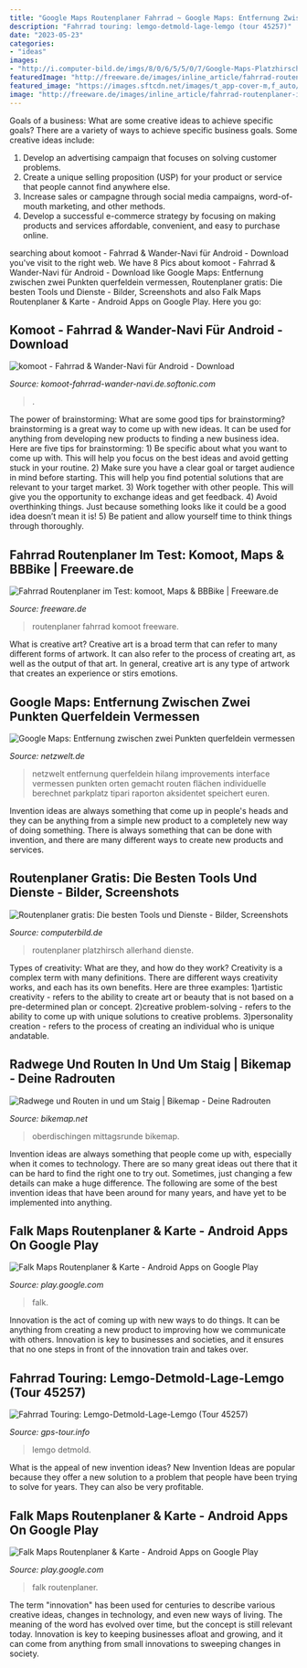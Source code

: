```yaml
---
title: "Google Maps Routenplaner Fahrrad ~ Google Maps: Entfernung Zwischen Zwei Punkten Querfeldein Vermessen"
description: "Fahrrad touring: lemgo-detmold-lage-lemgo (tour 45257)"
date: "2023-05-23"
categories:
- "ideas"
images:
- "http://i.computer-bild.de/imgs/8/0/6/5/5/0/7/Google-Maps-Platzhirsch-mit-allerhand-Extras-1024x576-f3d8da49907be129.jpg"
featuredImage: "http://freeware.de/images/inline_article/fahrrad-routenplaner-im-test-komoot-maps-article-5593d69f77cff.jpeg"
featured_image: "https://images.sftcdn.net/images/t_app-cover-m,f_auto/p/66bffd3a-9b37-11e6-801f-00163ec9f5fa/1380716553/komoot-fahrrad-wander-navi-screenshot.png"
image: "http://freeware.de/images/inline_article/fahrrad-routenplaner-im-test-komoot-maps-article-5593d69f77cff.jpeg"
---
```



Goals of a business: What are some creative ideas to achieve specific goals?
There are a variety of ways to achieve specific business goals. Some creative ideas include:
1. Develop an advertising campaign that focuses on solving customer problems.
2. Create a unique selling proposition (USP) for your product or service that people cannot find anywhere else.
3. Increase sales or campagne through social media campaigns, word-of-mouth marketing, and other methods. 
4. Develop a successful e-commerce strategy by focusing on making products and services affordable, convenient, and easy to purchase online.

	

		
searching about komoot - Fahrrad &amp; Wander-Navi für Android - Download you've visit to the right web. We have 8 Pics about komoot - Fahrrad &amp; Wander-Navi für Android - Download like Google Maps: Entfernung zwischen zwei Punkten querfeldein vermessen, Routenplaner gratis: Die besten Tools und Dienste - Bilder, Screenshots and also Falk Maps Routenplaner &amp; Karte - Android Apps on Google Play. Here you go:
		
    
## Komoot - Fahrrad &amp; Wander-Navi Für Android - Download

<img loading=lazy src="https://images.sftcdn.net/images/t_app-cover-m,f_auto/p/66bffd3a-9b37-11e6-801f-00163ec9f5fa/1380716553/komoot-fahrrad-wander-navi-screenshot.png" onerror="this.onerror=null;this.src='https://tse1.mm.bing.net/th?id=OIP.nNydXvZHIvTH5PBUvnY8YAHaMW&amp;pid=15.1';" alt="komoot - Fahrrad &amp; Wander-Navi für Android - Download">

_Source: komoot-fahrrad-wander-navi.de.softonic.com_

>. 

	

The power of brainstorming: What are some good tips for brainstorming?
brainstorming is a great way to come up with new ideas. It can be used for anything from developing new products to finding a new business idea. Here are five tips for brainstorming: 1) Be specific about what you want to come up with. This will help you focus on the best ideas and avoid getting stuck in your routine. 2) Make sure you have a clear goal or target audience in mind before starting. This will help you find potential solutions that are relevant to your target market. 3) Work together with other people. This will give you the opportunity to exchange ideas and get feedback. 4) Avoid overthinking things. Just because something looks like it could be a good idea doesn’t mean it is! 5) Be patient and allow yourself time to think things through thoroughly.

    
## Fahrrad Routenplaner Im Test: Komoot, Maps &amp; BBBike | Freeware.de

<img loading=lazy src="http://freeware.de/images/inline_article/fahrrad-routenplaner-im-test-komoot-maps-article-5593d69f77cff.jpeg" onerror="this.onerror=null;this.src='https://tse2.mm.bing.net/th?id=OIP.qQCHRgiTL4zl3wp5pzgb5wHaEo&amp;pid=15.1';" alt="Fahrrad Routenplaner im Test: komoot, Maps &amp; BBBike | Freeware.de">

_Source: freeware.de_

>routenplaner fahrrad komoot freeware. 

	

What is creative art?
Creative art is a broad term that can refer to many different forms of artwork. It can also refer to the process of creating art, as well as the output of that art. In general, creative art is any type of artwork that creates an experience or stirs emotions.

    
## Google Maps: Entfernung Zwischen Zwei Punkten Querfeldein Vermessen

<img loading=lazy src="https://img.netzwelt.de/dw598_dh336_sw1280_sh720_sx0_sy0_sr16x9_nu0/picture/original/2016/04/google-maps-183614.jpeg" onerror="this.onerror=null;this.src='https://tse3.mm.bing.net/th?id=OIP.ZohrW_7NjDTpnQto197svAHaEK&amp;pid=15.1';" alt="Google Maps: Entfernung zwischen zwei Punkten querfeldein vermessen">

_Source: netzwelt.de_

>netzwelt entfernung querfeldein hilang improvements interface vermessen punkten orten gemacht routen flächen individuelle berechnet parkplatz tipari raporton aksidentet speichert euren. 

	

Invention ideas are always something that come up in people's heads and they can be anything from a simple new product to a completely new way of doing something. There is always something that can be done with invention, and there are many different ways to create new products and services.

    
## Routenplaner Gratis: Die Besten Tools Und Dienste - Bilder, Screenshots

<img loading=lazy src="http://i.computer-bild.de/imgs/8/0/6/5/5/0/7/Google-Maps-Platzhirsch-mit-allerhand-Extras-1024x576-f3d8da49907be129.jpg" onerror="this.onerror=null;this.src='https://tse1.mm.bing.net/th?id=OIP.89jaSZB74SkaJ8NM6zLx7QHaEK&amp;pid=15.1';" alt="Routenplaner gratis: Die besten Tools und Dienste - Bilder, Screenshots">

_Source: computerbild.de_

>routenplaner platzhirsch allerhand dienste. 

	

Types of creativity: What are they, and how do they work?
Creativity is a complex term with many definitions. There are different ways creativity works, and each has its own benefits. Here are three examples:
1)artistic creativity - refers to the ability to create art or beauty that is not based on a pre-determined plan or concept.
2)creative problem-solving - refers to the ability to come up with unique solutions to creative problems.
3)personality creation - refers to the process of creating an individual who is unique andatable.

    
## Radwege Und Routen In Und Um Staig | Bikemap - Deine Radrouten

<img loading=lazy src="https://media.bikemap.net/routes/4357574/staticmaps/802e2039-2f13-4ad9-901e-5ce0d4767c8e_400x400.jpg" onerror="this.onerror=null;this.src='https://tse2.mm.bing.net/th?id=OIP.ge47yW_tUQPr667w11C0QAAAAA&amp;pid=15.1';" alt="Radwege und Routen in und um Staig | Bikemap - Deine Radrouten">

_Source: bikemap.net_

>oberdischingen mittagsrunde bikemap. 

	

Invention ideas are always something that people come up with, especially when it comes to technology. There are so many great ideas out there that it can be hard to find the right one to try out. Sometimes, just changing a few details can make a huge difference. The following are some of the best invention ideas that have been around for many years, and have yet to be implemented into anything.

    
## Falk Maps Routenplaner &amp; Karte - Android Apps On Google Play

<img loading=lazy src="https://lh3.ggpht.com/dS5s6IlzrVDFi5yb9fv3pMEN0xru2m5lZNOSOkLAH4UNuEtcKmVZajHAQQ-OcUJ6opw=h900" onerror="this.onerror=null;this.src='https://tse4.mm.bing.net/th?id=OIP.snhBrZAIbRZhRPWzJIK46gHaMW&amp;pid=15.1';" alt="Falk Maps Routenplaner &amp; Karte - Android Apps on Google Play">

_Source: play.google.com_

>falk. 

	

Innovation is the act of coming up with new ways to do things. It can be anything from creating a new product to improving how we communicate with others. Innovation is key to businesses and societies, and it ensures that no one steps in front of the innovation train and takes over.

    
## Fahrrad Touring: Lemgo-Detmold-Lage-Lemgo (Tour 45257)

<img loading=lazy src="https://www.gps-tour.info/redx/tools/mb_image.php/gid.8/file.y63626341a46400e857125d0f4155dc24fe3d09f6983fbf3723ad2b87b6f11800ac5cef0166fc27a12f55d778e1fa72041d3b20bd3efb39dfcac99e9ee76e62c8509fc49ef5414143eedf954173fd17c983606e636263/Lemgo-Detmold-Lage-Lemgo_4_800x600.jpg" onerror="this.onerror=null;this.src='https://tse2.mm.bing.net/th?id=OIP.ed_-gGNsuTjcwLVlx-jv-QHaFj&amp;pid=15.1';" alt="Fahrrad Touring: Lemgo-Detmold-Lage-Lemgo (Tour 45257)">

_Source: gps-tour.info_

>lemgo detmold. 

	

What is the appeal of new invention ideas?
New Invention Ideas are popular because they offer a new solution to a problem that people have been trying to solve for years. They can also be very profitable.

    
## Falk Maps Routenplaner &amp; Karte - Android Apps On Google Play

<img loading=lazy src="https://lh5.ggpht.com/opB-W8XbNkqy3VGkiQw-KDyGuLKokXfuCazCJQYzOEFJWod1JaNcm-A_s7dsHc6-oISI=h900" onerror="this.onerror=null;this.src='https://tse3.mm.bing.net/th?id=OIP.DAw4ZpyTeGxflCN1V7LNSQHaMW&amp;pid=15.1';" alt="Falk Maps Routenplaner &amp; Karte - Android Apps on Google Play">

_Source: play.google.com_

>falk routenplaner. 

	

The term "innovation" has been used for centuries to describe various creative ideas, changes in technology, and even new ways of living. The meaning of the word has evolved over time, but the concept is still relevant today. Innovation is key to keeping businesses afloat and growing, and it can come from anything from small innovations to sweeping changes in society.


